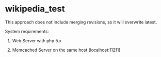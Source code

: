 wikipedia_test
==============

This approach does not include merging revisions, so it will overwrite latest.


System requirements:

1. Web Server with php 5.x

2. Memcached Server on the same host (localhost:11211)
